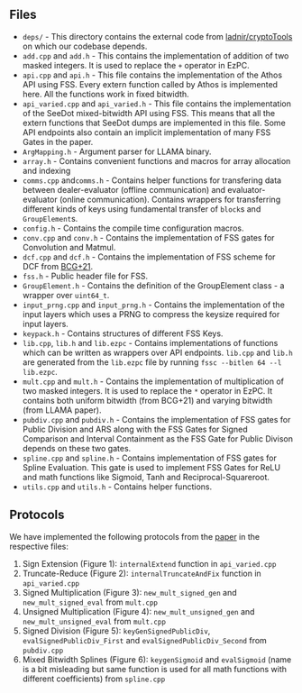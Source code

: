 ## Files

* `deps/` - This directory contains the external code from [ladnir/cryptoTools](https://github.com/ladnir/cryptoTools) on which our codebase depends.
* `add.cpp` and `add.h` - This contains the implementation of addition of two masked integers. It is used to replace the `+` operator in EzPC.
* `api.cpp` and `api.h` - This file contains the implementation of the Athos API using FSS. Every extern function called by Athos is implemented here. All the functions work in fixed bitwidth.
* `api_varied.cpp` and `api_varied.h` - This file contains the implementation of the SeeDot mixed-bitwidth API using FSS. This means that all the extern functions that SeeDot dumps are implemented in this file. Some API endpoints also contain an implicit implementation of many FSS Gates in the paper.
* `ArgMapping.h` - Argument parser for LLAMA binary.
* `array.h` - Contains convenient functions and macros for array allocation and indexing
* `comms.cpp` and`comms.h` - Contains helper functions for transfering data between dealer-evaluator (offline communication) and evaluator-evaluator (online communication). Contains wrappers for transferring different kinds of keys using fundamental transfer of `block`s and `GroupElement`s.
* `config.h` - Contains the compile time configuration macros.
* `conv.cpp` and `conv.h` - Contains the implementation of FSS gates for Convolution and Matmul.
* `dcf.cpp` and `dcf.h` - Contains the implementation of FSS scheme for DCF from [BCG+21](https://eprint.iacr.org/2020/1392).
* `fss.h` - Public header file for FSS.
* `GroupElement.h` - Contains the definition of the GroupElement class - a wrapper over `uint64_t`. 
* `input_prng.cpp` and `input_prng.h` - Contains the implementation of the input layers which uses a PRNG to compress the keysize required for input layers.
* `keypack.h` - Contains structures of different FSS Keys.
* `lib.cpp`, `lib.h` and `lib.ezpc` - Contains implementations of functions which can be written as wrappers over API endpoints. `lib.cpp` and `lib.h` are generated from the `lib.ezpc` file by running `fssc --bitlen 64 --l lib.ezpc`.
* `mult.cpp` and `mult.h` - Contains the implementation of multiplication of two masked integers. It is used to replace the `*` operator in EzPC. It contains both uniform bitwidth (from BCG+21) and varying bitwidth (from LLAMA paper).
* `pubdiv.cpp` and `pubdiv.h` - Contains the implementation of FSS gates for Public Division and ARS along with the FSS Gates for Signed Comparison and Interval Containment as the FSS Gate for Public Divison depends on these two gates.
* `spline.cpp` and `spline.h` - Contains implementation of FSS gates for Spline Evaluation. This gate is used to implement FSS Gates for ReLU and math functions like Sigmoid, Tanh and Reciprocal-Squareroot.
* `utils.cpp` and `utils.h` - Contains helper functions.

## Protocols

We have implemented the following protocols from the [paper](https://eprint.iacr.org/2022/793.pdf) in the respective files:

1. Sign Extension (Figure 1): `internalExtend` function in `api_varied.cpp`
2. Truncate-Reduce (Figure 2): `internalTruncateAndFix` function in `api_varied.cpp`
3. Signed Multiplication (Figure 3): `new_mult_signed_gen` and `new_mult_signed_eval` from `mult.cpp`
4. Unsigned Multiplication (Figure 4): `new_mult_unsigned_gen` and `new_mult_unsigned_eval` from `mult.cpp`
5. Signed Division (Figure 5): `keyGenSignedPublicDiv`, `evalSignedPublicDiv_First` and `evalSignedPublicDiv_Second` from `pubdiv.cpp`
6. Mixed Bitwidth Splines (Figure 6): `keygenSigmoid` and `evalSigmoid` (name is a bit misleading but same function is used for all math functions with different coefficients) from `spline.cpp`
